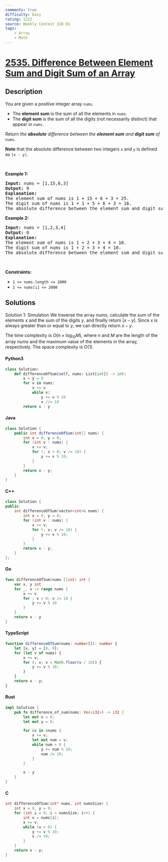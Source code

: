 ```yaml
---
comments: true
difficulty: Easy
rating: 1222
source: Weekly Contest 328 Q1
tags:
    - Array
    - Math
---
```


<!-- problem:start -->

# [2535. Difference Between Element Sum and Digit Sum of an Array](https://leetcode.com/problems/difference-between-element-sum-and-digit-sum-of-an-array)

## Description

<!-- description:start -->

<p>You are given a positive integer array <code>nums</code>.</p>

<ul>
	<li>The <strong>element sum</strong> is the sum of all the elements in <code>nums</code>.</li>
	<li>The <strong>digit sum</strong> is the sum of all the digits (not necessarily distinct) that appear in <code>nums</code>.</li>
</ul>

<p>Return <em>the <strong>absolute</strong> difference between the <strong>element sum</strong> and <strong>digit sum</strong> of </em><code>nums</code>.</p>

<p><strong>Note</strong> that the absolute difference between two integers <code>x</code> and <code>y</code> is defined as <code>|x - y|</code>.</p>

<p>&nbsp;</p>
<p><strong class="example">Example 1:</strong></p>

<pre>
<strong>Input:</strong> nums = [1,15,6,3]
<strong>Output:</strong> 9
<strong>Explanation:</strong> 
The element sum of nums is 1 + 15 + 6 + 3 = 25.
The digit sum of nums is 1 + 1 + 5 + 6 + 3 = 16.
The absolute difference between the element sum and digit sum is |25 - 16| = 9.
</pre>

<p><strong class="example">Example 2:</strong></p>

<pre>
<strong>Input:</strong> nums = [1,2,3,4]
<strong>Output:</strong> 0
<strong>Explanation:</strong>
The element sum of nums is 1 + 2 + 3 + 4 = 10.
The digit sum of nums is 1 + 2 + 3 + 4 = 10.
The absolute difference between the element sum and digit sum is |10 - 10| = 0.
</pre>

<p>&nbsp;</p>
<p><strong>Constraints:</strong></p>

<ul>
	<li><code>1 &lt;= nums.length &lt;= 2000</code></li>
	<li><code>1 &lt;= nums[i] &lt;= 2000</code></li>
</ul>

<!-- description:end -->

## Solutions

<!-- solution:start -->

Solution 1: Simulation
We traverse the array $\textit{nums}$, calculate the sum of the elements $x$ and the sum of the digits $y$, and finally return $|x - y|$. Since $x$ is always greater than or equal to $y$, we can directly return $x - y$.

The time complexity is $O(n \times \log_{10} M)$, where $n$ and $M$ are the length of the array $\textit{nums}$ and the maximum value of the elements in the array, respectively. The space complexity is $O(1)$.

<!-- tabs:start -->

#### Python3

```python
class Solution:
    def differenceOfSum(self, nums: List[int]) -> int:
        x = y = 0
        for v in nums:
            x += v
            while v:
                y += v % 10
                v //= 10
        return x - y
```

#### Java

```java
class Solution {
    public int differenceOfSum(int[] nums) {
        int x = 0, y = 0;
        for (int v : nums) {
            x += v;
            for (; v > 0; v /= 10) {
                y += v % 10;
            }
        }
        return x - y;
    }
}
```

#### C++

```cpp
class Solution {
public:
    int differenceOfSum(vector<int>& nums) {
        int x = 0, y = 0;
        for (int v : nums) {
            x += v;
            for (; v; v /= 10) {
                y += v % 10;
            }
        }
        return x - y;
    }
};
```

#### Go

```go
func differenceOfSum(nums []int) int {
	var x, y int
	for _, v := range nums {
		x += v
		for ; v > 0; v /= 10 {
			y += v % 10
		}
	}
	return x - y
}
```

#### TypeScript

```ts
function differenceOfSum(nums: number[]): number {
    let [x, y] = [0, 0];
    for (let v of nums) {
        x += v;
        for (; v; v = Math.floor(v / 10)) {
            y += v % 10;
        }
    }
    return x - y;
}
```

#### Rust

```rust
impl Solution {
    pub fn difference_of_sum(nums: Vec<i32>) -> i32 {
        let mut x = 0;
        let mut y = 0;

        for &v in &nums {
            x += v;
            let mut num = v;
            while num > 0 {
                y += num % 10;
                num /= 10;
            }
        }

        x - y
    }
}
```

#### C

```c
int differenceOfSum(int* nums, int numsSize) {
    int x = 0, y = 0;
    for (int i = 0; i < numsSize; i++) {
        int v = nums[i];
        x += v;
        while (v > 0) {
            y += v % 10;
            v /= 10;
        }
    }
    return x - y;
}
```

<!-- tabs:end -->

<!-- solution:end -->

<!-- problem:end -->
